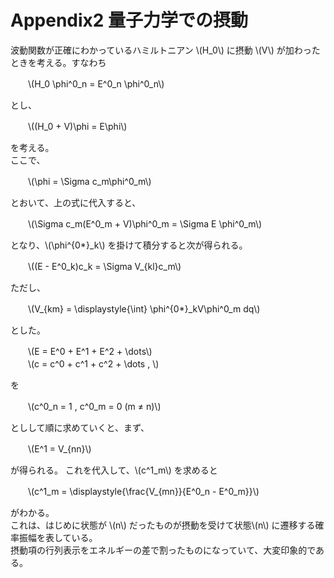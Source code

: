 # Appendix2 量子力学での摂動
波動関数が正確にわかっているハミルトニアン \\(H_0\\) に摂動 \\(V\\) が加わったときを考える。すなわち

　　\\(H_0 \phi^0_n = E^0_n \phi^0_n\\)

とし、

　　\\((H_0 + V)\phi = E\phi\\)

を考える。  
ここで、

　　\\(\phi = \Sigma c_m\phi^0_m\\)

とおいて、上の式に代入すると、

　　\\(\Sigma c_m(E^0_m + V)\phi^0_m = \Sigma E \phi^0_m\\)

となり、\\(\phi^{0*}_k\\) を掛けて積分すると次が得られる。

　　\\((E - E^0_k)c_k = \Sigma V_{kl}c_m\\)

ただし、

　　\\(V_{km} = \displaystyle{\int} \phi^{0*}_kV\phi^0_m dq\\)

とした。

　　\\(E = E^0 + E^1 + E^2 + \dots\\)  
　　\\(c = c^0 + c^1 + c^2 + \dots , \\)

を

　　\\(c^0_n = 1 , c^0_m = 0 (m ≠ n)\\)

としして順に求めていくと、まず、

　　\\(E^1 = V_{nn}\\)

が得られる。
これを代入して、\\(c^1_m\\) を求めると

　　\\(c^1_m = \displaystyle{\frac{V_{mn}}{E^0_n - E^0_m}}\\)

がわかる。  
これは、はじめに状態が \\(n\\) だったものが摂動を受けて状態\\(n\\) に遷移する確率振幅を表している。  
摂動項の行列表示をエネルギーの差で割ったものになっていて、大変印象的である。